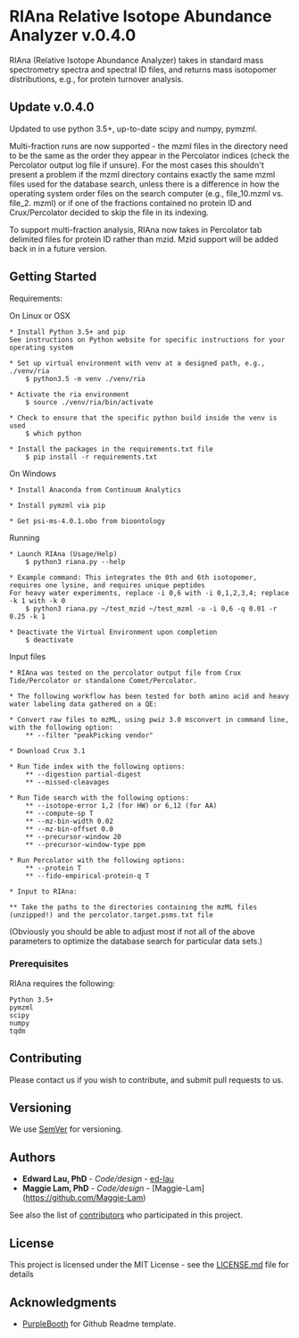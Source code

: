 # RIAna Relative Isotope Abundance Analyzer v.0.4.0

RIAna (Relative Isotope Abundance Analyzer) takes in standard mass spectrometry spectra and spectral ID files,
and returns mass isotopomer distributions, e.g., for protein turnover analysis.

## Update v.0.4.0

Updated to use python 3.5+, up-to-date scipy and numpy, pymzml.

Multi-fraction runs are now supported - the mzml files in the directory need to be the same as the order they appear
in the Percolator indices (check the Percolator output log file if unsure). For the most cases this shouldn't present a problem if
the mzml directory contains exactly the same mzml files used for the database search, unless there is a difference
in how the operating system order files on the search computer (e.g., file_10.mzml vs. file_2. mzml) or if one of the
fractions contained no protein ID and Crux/Percolator decided to skip the file in its indexing.

To support multi-fraction analysis, RIAna now takes in Percolator tab delimited files for protein ID rather than mzid.
Mzid support will be added back in in a future version.


## Getting Started

Requirements:

On Linux or OSX

	* Install Python 3.5+ and pip
	See instructions on Python website for specific instructions for your operating system

	* Set up virtual environment with venv at a designed path, e.g., ./venv/ria
		$ python3.5 -m venv ./venv/ria

	* Activate the ria environment
		$ source ./venv/ria/bin/activate

	* Check to ensure that the specific python build inside the venv is used
		$ which python

	* Install the packages in the requirements.txt file
		$ pip install -r requirements.txt

On Windows

	* Install Anaconda from Continuum Analytics

	* Install pymzml via pip

	* Get psi-ms-4.0.1.obo from bioontology


Running
	
	* Launch RIAna (Usage/Help)
		$ python3 riana.py --help

	* Example command: This integrates the 0th and 6th isotopomer, requires one lysine, and requires unique peptides
	For heavy water experiments, replace -i 0,6 with -i 0,1,2,3,4; replace -k 1 with -k 0
		$ python3 riana.py ~/test_mzid ~/test_mzml -u -i 0,6 -q 0.01 -r 0.25 -k 1

	* Deactivate the Virtual Environment upon completion
		$ deactivate


Input files

	* RIAna was tested on the percolator output file from Crux Tide/Percolator or standalone Comet/Percolator.

	* The following workflow has been tested for both amino acid and heavy water labeling data gathered on a QE:

	* Convert raw files to mzML, using pwiz 3.0 msconvert in command line, with the following option:
		** --filter "peakPicking vendor"

	* Download Crux 3.1

	* Run Tide index with the following options:
	    ** --digestion partial-digest
	    ** --missed-cleavages

	* Run Tide search with the following options:
		** --isotope-error 1,2 (for HW) or 6,12 (for AA)
		** --compute-sp T
		** --mz-bin-width 0.02
		** --mz-bin-offset 0.0
		** --precursor-window 20
		** --precursor-window-type ppm

	* Run Percolator with the following options:
		** --protein T
		** --fido-empirical-protein-q T

    * Input to RIAna:

	** Take the paths to the directories containing the mzML files (unzipped!) and the percolator.target.psms.txt file

(Obviously you should be able to adjust most if not all of the above parameters to optimize the database search for
particular data sets.)

### Prerequisites

RIAna requires the following:

```
Python 3.5+
pymzml
scipy
numpy
tqdm

```


## Contributing

Please contact us if you wish to contribute, and submit pull requests to us.


## Versioning

We use [SemVer](http://semver.org/) for versioning.


## Authors

* **Edward Lau, PhD** - *Code/design* - [ed-lau](https://github.com/ed-lau)
* **Maggie Lam, PhD** - *Code/design* - [Maggie-Lam] (https://github.com/Maggie-Lam)

See also the list of [contributors](https://github.com/ed-lau/pymzml_integrator/graphs/contributors) who participated in this project.


## License

This project is licensed under the MIT License - see the [LICENSE.md](LICENSE.md) file for details


## Acknowledgments

* [PurpleBooth](https://github.com/PurpleBooth) for Github Readme template.



